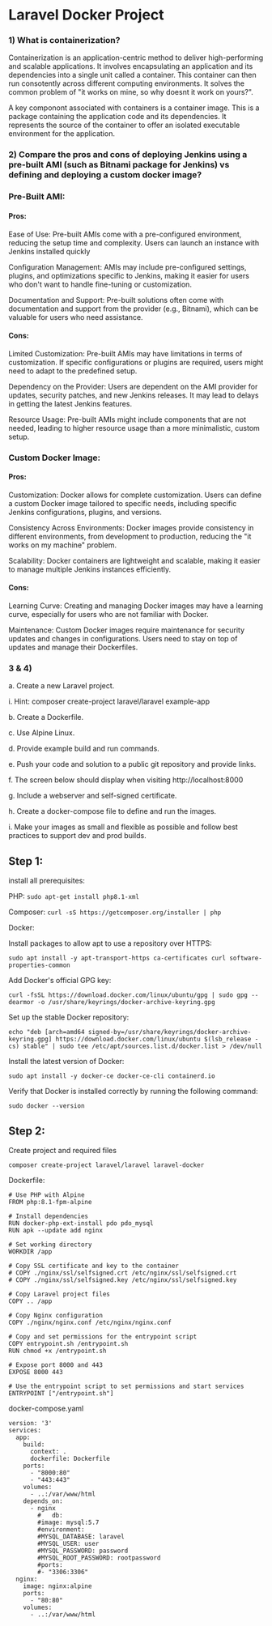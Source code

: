 # Laravel Docker Project

### 1) What is containerization?

Containerization is an application-centric method to deliver high-performing and scalable applications. It involves encapsulating an application and its dependencies into a single unit called a container. This container can then run consotently across different computing environments. It solves the common problem of "it works on mine, so why doesnt it work on yours?".

A key componont associated with containers is a container image. This is a package containing the application code and its dependencies. It represents the source of the container to offer an isolated executable environment for the application.

### 2) Compare the pros and cons of deploying Jenkins using a pre-built AMI (such as Bitnami package for Jenkins) vs defining and deploying a custom docker image?

### Pre-Built AMI:

#### Pros:
Ease of Use: Pre-built AMIs come with a pre-configured environment, reducing the setup time and complexity. Users can launch an instance with Jenkins installed quickly

Configuration Management: AMIs may include pre-configured settings, plugins, and optimizations specific to Jenkins, making it easier for users who don't want to handle fine-tuning or customization.

Documentation and Support: Pre-built solutions often come with documentation and support from the provider (e.g., Bitnami), which can be valuable for users who need assistance.

#### Cons:
Limited Customization: Pre-built AMIs may have limitations in terms of customization. If specific configurations or plugins are required, users might need to adapt to the predefined setup.

Dependency on the Provider: Users are dependent on the AMI provider for updates, security patches, and new Jenkins releases. It may lead to delays in getting the latest Jenkins features.

Resource Usage: Pre-built AMIs might include components that are not needed, leading to higher resource usage than a more minimalistic, custom setup.

### Custom Docker Image:
#### Pros:
Customization: Docker allows for complete customization. Users can define a custom Docker image tailored to specific needs, including specific Jenkins configurations, plugins, and versions.

Consistency Across Environments: Docker images provide consistency in different environments, from development to production, reducing the "it works on my machine" problem.

Scalability: Docker containers are lightweight and scalable, making it easier to manage multiple Jenkins instances efficiently.

#### Cons:
Learning Curve: Creating and managing Docker images may have a learning curve, especially for users who are not familiar with Docker.

Maintenance: Custom Docker images require maintenance for security updates and changes in configurations. Users need to stay on top of updates and manage their Dockerfiles.

### 3 & 4)
a. Create a new Laravel project.

i. Hint: composer create-project laravel/laravel example-app 

b. Create a Dockerfile.

c. Use Alpine Linux.

d. Provide example build and run commands.

e. Push your code and solution to a public git repository and provide links.

f. The screen below should display when visiting http://localhost:8000

g. Include a webserver and self-signed certificate.

h. Create a docker-compose file to define and run the images.

i. Make your images as small and flexible as possible and follow best practices 
to support dev and prod builds.

## Step 1:

install all prerequisites:

PHP: ```sudo apt-get install php8.1-xml```


Composer: ```curl -sS https://getcomposer.org/installer | php```


Docker:

Install packages to allow apt to use a repository over HTTPS:

```sudo apt install -y apt-transport-https ca-certificates curl software-properties-common```

Add Docker's official GPG key:

```curl -fsSL https://download.docker.com/linux/ubuntu/gpg | sudo gpg --dearmor -o /usr/share/keyrings/docker-archive-keyring.gpg```

Set up the stable Docker repository:

```echo "deb [arch=amd64 signed-by=/usr/share/keyrings/docker-archive-keyring.gpg] https://download.docker.com/linux/ubuntu $(lsb_release -cs) stable" | sudo tee /etc/apt/sources.list.d/docker.list > /dev/null```

Install the latest version of Docker:

```sudo apt install -y docker-ce docker-ce-cli containerd.io```

Verify that Docker is installed correctly by running the following command:

```sudo docker --version```

## Step 2:

Create project and required files

```composer create-project laravel/laravel laravel-docker```

Dockerfile:

```
# Use PHP with Alpine
FROM php:8.1-fpm-alpine

# Install dependencies
RUN docker-php-ext-install pdo pdo_mysql
RUN apk --update add nginx

# Set working directory
WORKDIR /app

# Copy SSL certificate and key to the container
# COPY ./nginx/ssl/selfsigned.crt /etc/nginx/ssl/selfsigned.crt
# COPY ./nginx/ssl/selfsigned.key /etc/nginx/ssl/selfsigned.key

# Copy Laravel project files
COPY .. /app

# Copy Nginx configuration
COPY ./nginx/nginx.conf /etc/nginx/nginx.conf

# Copy and set permissions for the entrypoint script
COPY entrypoint.sh /entrypoint.sh
RUN chmod +x /entrypoint.sh

# Expose port 8000 and 443
EXPOSE 8000 443

# Use the entrypoint script to set permissions and start services
ENTRYPOINT ["/entrypoint.sh"]
```

docker-compose.yaml

```
version: '3'
services:
  app:
    build:
      context: .
      dockerfile: Dockerfile
    ports:
      - "8000:80"
      - "443:443"
    volumes: 
      - ..:/var/www/html
    depends_on:
      - nginx
        #   db:
        #image: mysql:5.7
        #environment:
        #MYSQL_DATABASE: laravel
        #MYSQL_USER: user
        #MYSQL_PASSWORD: password
        #MYSQL_ROOT_PASSWORD: rootpassword
        #ports:
        #- "3306:3306"
  nginx:
    image: nginx:alpine
    ports:
      - "80:80"
    volumes:
      - ..:/var/www/html
```








   
